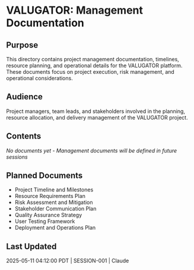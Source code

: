 # VALUGATOR: Management Documentation

## Purpose
This directory contains project management documentation, timelines, resource planning, and operational details for the VALUGATOR platform. These documents focus on project execution, risk management, and operational considerations.

## Audience
Project managers, team leads, and stakeholders involved in the planning, resource allocation, and delivery management of the VALUGATOR project.

## Contents
*No documents yet - Management documents will be defined in future sessions*

## Planned Documents
- Project Timeline and Milestones
- Resource Requirements Plan
- Risk Assessment and Mitigation
- Stakeholder Communication Plan
- Quality Assurance Strategy
- User Testing Framework
- Deployment and Operations Plan

## Last Updated
2025-05-11 04:12:00 PDT | SESSION-001 | Claude

